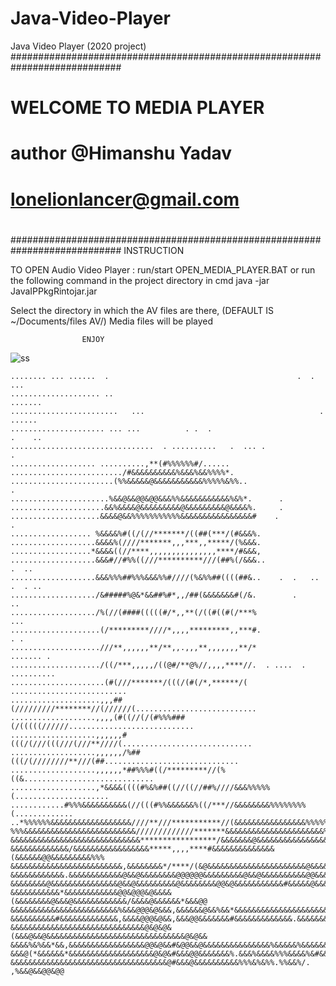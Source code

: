 # Java-Video-Player
Java Video Player (2020 project)
<t>
############################################################################
#									   #
#									   #
#									   #
#		WELCOME TO MEDIA PLAYER					   #
#									   #
#									   #
#		author @Himanshu Yadav					   #
#			lonelionlancer@gmail.com			   #
#									   #
#									   #
############################################################################
</t>
			INSTRUCTION

TO OPEN Audio Video Player	:	run/start OPEN_MEDIA_PLAYER.BAT
				or run the following command in the project directory in cmd
			java -jar JavaIPPkgRintojar.jar


Select the directory in which the AV files are there, 
		(DEFAULT IS ~/Documents/files AV/)
	Media files will be played

					ENJOY
          
          
![ss](https://user-images.githubusercontent.com/54714942/124591883-74176a00-de7a-11eb-9214-39b767b3e5e4.png)



~~~~~~~~~~~~~~~~~~~~~~~~~~~~~~~~~~~~~~~~~~~~~~~~~~~~~~~~~~~~~~~~~~~~~~~~~~~~~~~~
........ ... ......  .                                          .  .         ...
.................... ..                                                  .......
........................   ...                                       .    ......
..................... ... ...          . .  .                            .    ..
................................  . ..........   .  ... .                      .
................... ..........,**(#%%%%%%#/......                               
........................./#&&&&&&&&&&%&&&%&&%%%%*.                              
.......................(%%&&&&&@&&&&&&&&&&&%%%%%&%%..                         . 
......................%&&@&&@@&@@&&&%%&&&&&&&&&&&%&%*.      .                   
.....................&&%&&&&@&&&&&&&&&@&&&&&&&&&@&&&&%.     .                   
....................&&&&@&&%%%%%%%%%%%&&&&&&&&&&&&&&&&#    .            .       
.................. %&&&&%#((/(//*******/((##(***/(#&&&%.                        
...................&&&&%(////*******,,,***,,*****/(%&&&.                        
..................*&&&&((//****,,,,,,,,,,,,,,,****/#&&&,                        
...................&&&#//#%%((///**********///(##%(/&&&..               .  ..   
...................&&&%%%##%%%&&&%%#////(%&%%##((((##&..    .  .   ..    .  . ..
.................../&#####%@&*&&##%#*,,/##(&&&&&&&#(/&.        .             .. 
.................../%(//(####(((((#/*,,**(/((#((#(/***%                     ... 
....................(/*********////*,,,,*********,,***#.                     . .
....................///**,,,,,,**/**,,.,,,**,,,,,,,**/*                ....... .
..................../((/***,,,,,/((@#/**@%//,,,,****//.  . ....  .    ..........
.....................(#(///*******/(((/(#(/*,******/( ..........................
....................,,,##(/////////********//(//////(...........................
...................,,,,(#((//(/(#%%%###(/(((((//////............................
...................,,,,,,#(((/(///(((///(///**////(.............................
...................,,,,,,/%##(((/(////////**///(##..............................
...................,,,,,,*##%%%#((/*********//(%((&.............................
...................,*&&&&((((#%&%##((//((//##%////&&&%%%%%(.....................
............#%%%&&&&&&&&&&(//(((#%%&&&&&&%((/***//&&&&&&&&%%%%%%%%(.............
..*%%%%%%&&&&&&&&&&&&&&&&&&////**///***********//(&&&&&&&&&&&&&&&&%%%%%%%%%%#%&%
%%%&&&&&&&&&&&&&&&&&&&&&&&&&/////////////*******&&&&&&&&&&&&&&&&&&&&&&%&%%%%%%%%
&&&&&&&&&&&&&&&&&&&&&&&&&&&&&*****************/&&&&&&&@&&&&&&&&&&&&&&&&&&&&&%%%%
&&&&&&&&&&&&&/&&&&&&&&&&&&&&&&&*****,,,,****#&&&&&&&&&&&&&&(&&&&&&@@&&&&&&&&&%%%
&&&&&&&&&&&&&&&&&&&&&&&&&,&&&&&&&&*/****/(&@&&&&&&&&&&&&&&&&&&&&&&@&&&&&&@&&&&&&
&&&&&&&&&&&&.&&&&&&&&&&&&@&&@&&&&&&&&@@@@@@&&&&&&&&&@&&@&&&&&&&&&&@@&&&&&@&&&&&&
&&&&&&&&@&&&&&&&&&&&&&&&@&&@&&&&&&&&&@&&&&&&&&@@&@&&&&&&&&&&&#&&&&&@&&&&&&&@&&&&
&&&&&&&&&&&*&&&&&&&&&&&&@@&@@@&@&&&&(&&&&&&&&@&&&@&&&&&&&&&&&&/&&&&@&&&&&&*&&&@@
&&&&&&&&&&&&&&&&&&&&&&&&%&&&@@@&@&&&,&&&&&&@&&%&&*&&&&&&&&&&&&&&&&&&&&&&&&&&&&&&
&&&&&&&&&&#&&&&&&&&&&&&&,&&&&@@@&@&&,&&&@@&&&&&&&#&&&&&&&&&&&&&.&&&&&&&&&@&&&@@&
&&&&&&&&&&&&&&&&&&&&&&&&&&&&&&@&@&@&(&&&@&&@&&&&&&&&&&&&&&&&&&&&&&&&&&&&&&&@&@&&
&&&&%&%&&*&&,&&&&&&&&&&&&&&&&&@@&@&&#&@@&&@&&&&&&&&&&&&&&&%&&&&&%&&&&&&&&@&&@@&&
&&&@(*&&&&&&*&&&&&&&&&&&&&&&&&&&@&@&#&&&@@&&&&&&&%.&&&%&&&&%%%&&&&%&#&&&&@&@@&&&
&&&&&&&&&&&&&&&&&&&&&&&&&&&&&&&&&&&@#&&&@&&&&&&&&&&%%%&%&%%.%%&&%/. ,%&&@&&@@&@@
~~~~~~~~~~~~~~~~~~~~~~~~~~~~~~~~~~~~~~~~~~~~~~~~~~~~~~~~~~~~~~~~~~~~~~~~~~~~~~~~
